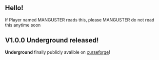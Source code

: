 ## Hello!
If Player named MANGUSTER reads this, please MANGUSTER do not read this anytime soon


## V1.0.0 Underground released!
**Underground** finally publicly avalible on [curseforge](https://www.curseforge.com/minecraft/modpacks/storyanvils-underground)!
